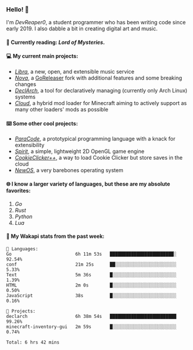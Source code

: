 ### Hello! 👋

I'm _DevReaper0_, a student programmer who has been writing code since early 2019. I also dabble a bit in creating digital art and music.

#### 📖 Currently reading: *Lord of Mysteries*.

#### 💻 My current main projects:

-   _[Libra](https://github.com/LibraMusic)_, a new, open, and extensible music service
-   _[Nova](https://github.com/LibraMusic/Nova)_, a [GoReleaser](https://github.com/goreleaser/goreleaser) fork with additional features and some breaking changes
-   _[DeclArch](https://github.com/DevReaper0/declarch)_, a tool for declaratively managing (currently only Arch Linux) systems
-   _[Cloud](https://github.com/CloudLoaderMC/CloudLoader)_, a hybrid mod loader for Minecraft aiming to actively support as many other loaders' mods as possible

#### ⌨️ Some other cool projects:

-   _[ParaCode](https://github.com/ParaCodeLang/ParaCode)_, a prototypical programming language with a knack for extensibility
-   _[Spirit](https://gitlab.com/DevReaper0/SpiritEngine)_, a simple, lightweight 2D OpenGL game engine
-   _[CookieClicker++](https://github.com/DevReaper0/CookieClickerPlusPlus)_, a way to load Cookie Clicker but store saves in the cloud
-   _[NewOS](https://github.com/DevReaper0/NewOS)_, a very barebones operating system

#### 🌐 I know a larger variety of languages, but these are my absolute favorites:

1. _Go_
2. _Rust_
3. _Python_
4. _Lua_

#### 📡 My Wakapi stats from the past week:

```text
💾 Languages:
Go                        6h 11m 53s   ████████████████████████░  92.54%
conf                      21m 25s      ██░░░░░░░░░░░░░░░░░░░░░░░  5.33%
Text                      5m 36s       █░░░░░░░░░░░░░░░░░░░░░░░░  1.39%
HTML                      2m 0s        █░░░░░░░░░░░░░░░░░░░░░░░░  0.50%
JavaScript                38s          █░░░░░░░░░░░░░░░░░░░░░░░░  0.16%

💼 Projects:
declarch                  6h 38m 54s   █████████████████████████  99.26%
minecraft-inventory-gui   2m 59s       █░░░░░░░░░░░░░░░░░░░░░░░░  0.74%

Total: 6 hrs 42 mins
```
